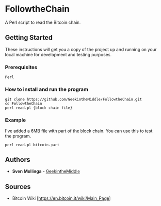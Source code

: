 # FollowtheChain

A Perl script to read the Bitcoin chain.

## Getting Started

These instructions will get you a copy of the project up and running on your local machine for development and testing purposes.

### Prerequisites

```
Perl
```

### How to install and run the program 

``` 
git clone https://github.com/GeekintheMiddle/FollowtheChain.git
cd FollowtheChain
perl read.pl {block chain file}
```

### Example

I've added a 6MB file with part of the block chain. You can use this to test the program.
```
perl read.pl bitcoin.part
```

## Authors

* **Sven Mollinga** - [GeekintheMiddle](https://www.geekinthemiddle.com)

## Sources ##

* Bitcoin Wiki [https://en.bitcoin.it/wiki/Main_Page]
